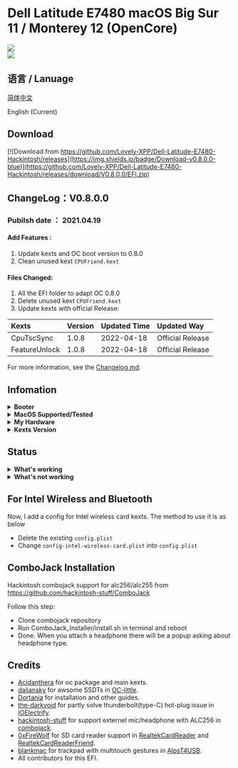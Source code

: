 # Dell Latitude E7480 macOS Big Sur 11 / Monterey 12 (OpenCore)

<div style="align: center">
<img src="https://user-images.githubusercontent.com/66028151/164040217-99453d44-de29-4e3c-9f02-0d74cbe284e4.png">
</div>

<div style="align: center">
<img src="https://user-images.githubusercontent.com/66028151/164040227-c2fc277e-9ad6-481e-b882-176c5ac3870a.png">
</div>




## 语言 / Lanuage
[简体中文](https://github.com/Lovely-XPP/Dell-Latitude-E7480-Hackintosh/blob/main/README-cn.md)

English (Current)

## Download
[![Download from https://github.com/Lovely-XPP/Dell-Latitude-E7480-Hackintosh/releases](https://img.shields.io/badge/Download-v0.8.0.0-blue)](https://github.com/Lovely-XPP/Dell-Latitude-E7480-Hackintosh/releases/download/V0.8.0.0/EFI.zip)

## ChangeLog：V0.8.0.0

### Pubilsh date ： 2021.04.19

#### Add Features :

1. Update kexts and OC boot version to 0.8.0
2. Clean unused kext `CPUFriend.kext`

#### Files Changed:

1. All the EFI folder to adapt OC 0.8.0
2. Delete unused kext `CPUFriend.kext`
3. Update kexts with official Release:

| Kexts          | Version                        | Updated Time       | Updated Way              |
|:----------------|:-------------------------------------------|:---------------|:----------------|
|	CpuTscSync	|	1.0.8	|	2022-04-18	|	Official Release	|
|	FeatureUnlock	|	1.0.8	|	2022-04-18	|	Official Release	|


For more information, see the [Changelog.md](https://github.com/Lovely-XPP/Dell-Latitude-E7480-Hackintosh/blob/main/Changelog.md).

## Infomation

<details>  
<summary><strong>Booter</strong></summary>
</br>
OpenCore  0.7.8 / 0.7.9 / 0.8.0
</details>

<details>  
<summary><strong>MacOS Supported/Tested</strong></summary>
</br>
- Big Sur 11.5.0 - 11.5.2 </br>
- Big Sur 11.6 - 11.6.5 </br>
- Monterey 12.0 - 12.4.1 beta (I am using)</br>
</details>

<details>  
<summary><strong>My Hardware</strong></summary>
</br>

| Model              | Dell Latitude E7480                        |
|:-------------------|:-------------------------------------------|
| Processor          | Intel Core i7-7700U                        |
| Graphics           | Integrated Intel HD Graphics 620           |
| Memory             | 8GB 2133MHz DDR4 * 2                       |
| Display            | 13" 2K (2560x1440) with ELAN Touchscreen   |
| Storage            | Sandisk 1T M.2 NVMe SSD                    |
| WLAN + Bluetooth   | Broadcom BCM94360Z4                        |
| Camera             | 1920x1080 FHD Webcam                       |
| Fingerprint Reader | No                                         |
| Soundcard          | Realtek ALC256                             |
| Keyboard           | Backlit Keyboard                           |
| Trackpad           | ALPS Touchpad                              |
| microSD Card Reader| Realtek RTS525A microSD card reader        |

Tips: 
* For macOS 12 Monterey, DW1820 do not work well (can not use Airdrop, Handoff and Sidercar). Therefore I change it to BCM94360Z4 and it works well!
* Monterey 12.3 and iPad OS 15.4 start to support Universal Control (also need BoardCom wireless card), works for me.
* Strongly recommand you to re-create USBMap.kext for your own laptop with this [tool](https://github.com/corpnewt/USBMap).
* If you change your hardware (like wireless), re-create the USBMap.kext as well.
* It is strong recommanded that re-generate a serial number for your own laptop (needed to be check invaluable in apple.com) !
* Do not turn on `Find my mac`!

</details>

<details>  
<summary><strong>Kexts Version</strong></summary>
</br>

| Kexts          | Version                        | Updated Time       | Updated Way              |
|:----------------|:-------------------------------------------|:---------------|:----------------|
|	AirportBrcmFixup	|	2.1.4	|	2022-02-08	|	Official Release	|
|	AirportItlwm	|	2.1.0	|	2021-12-10	|	Compile on Local Machine	|
|	AlpsHID	|	1.0.0d1	|	2021-12-05	|	Official Release	|
|	AppleALC	|	1.7.0	|	2022-03-08	|	Official Release	|
|	BlueToolFixup	|	2.6.2	|	2021-11-02	|	Compile on Local Machine	|
|	BrcmBluetoothInjector	|	2.6.2	|	2021-11-02	|	Official Release	|
|	BrcmFirmwareData	|	2.6.2	|	2021-11-02	|	Compile on Local Machine	|
|	BrcmPatchRAM3	|	2.6.2	|	2021-11-02	|	Compile on Local Machine	|
|	BrightnessKeys	|	1.0.3	|	2021-08-16	|	Compile on Local Machine	|
|	CpuTscSync	|	1.0.8	|	2022-04-18	|	Official Release	|
|	ECEnabler	|	1.0.2	|	2021-10-27	|	Compile on Local Machine	|
|	FeatureUnlock	|	1.0.8	|	2022-04-18	|	Official Release	|
|	HibernationFixup	|	1.4.5	|	2021-11-01	|	Official Release	|
|	IntelBluetoothFirmware	|	2.1.0	|	2021-12-10	|	Compile on Local Machine	|
|	IntelBluetoothInjector	|	2.1.0	|	2021-12-10	|	Compile on Local Machine	|
|	IntelMausi	|	1.0.8	|	2021-08-27	|	Official Release	|
|	Lilu	|	1.6.0	|	2022-02-08	|	Official Release	|
|	NVMeFix	|	1.1.0	|	2021-08-23	|	Compile on Local Machine	|
|	RealtekCardReader	|	0.9.7	|	2022-02-23	|	Compile on Local Machine	|
|	RealtekCardReaderFriend	|	1.0.2	|	2022-02-23	|	Compile on Local Machine	|
|	RestrictEvents	|	1.0.7	|	2022-02-08	|	Official Release	|
|	SMCBatteryManager	|	1.2.9	|	2022-03-08	|	Official Release	|
|	SMCDellSensors	|	1.2.9	|	2022-03-08	|	Official Release	|
|	SMCLightSensor	|	1.2.9	|	2022-03-08	|	Official Release	|
|	SMCProcessor	|	1.2.9	|	2022-03-08	|	Official Release	|
|	SMCSuperIO	|	1.2.9	|	2022-03-08	|	Official Release	|
|	USBPorts	|	1.0	|	2021-10-30	|	USB Ports Inject	|
|	VerbStub	|	1.0.4	|	2021-11-05	|	Official Release	|
|	VirtualSMC	|	1.2.9	|	2022-03-08	|	Official Release	|
|	Voodoo PS/2 Controller	|	2.2.8	|	2022-03-08	|	Official Release	|
|	VoodooI2C	|	2.6.5	|	2021-02-28	|	Official Release	|
|	VoodooI2CHID	|	1	|	2021-12-05	|	Official Release	|
|	WhateverGreen	|	1.5.8	|	2022-03-08	|	Official Release	|


</details>

## Status

<details>  
<summary><strong>What's working</strong></summary>
</br>

- [x] Intel HD 620 Graphics `incuding graphics acceleration`
- [x] All USB ports
- [x] HDMI/Type-C display monitor Hot-Plug fully supported(Sleep/dim after lock, audio output support)
- [x] Internal camera
- [x] WiFi （2.4 GHz / 5 GHz）
- [x] Bluetooth
- [x] Shutdown/ Reboot/ Sleep/ Wake (include Fn + insert and LID device to sleep)
- [x] All fn key work (You need to setting on bios first. Go to POST Behavior -> Fn Lock Options. Check Fn Lock and Lock mode disable/standard)  
- [x] Speakers and headphones jack
- [x] External mic/Headphone mic jack(Working with [combojack](https://github.com/hackintosh-stuff/ComboJack)) 
- [x] Intel Gigabit Ethernet
- [x] App Store
- [x] (unsure, associated with your apple account) iMessage and Facetime 
- [x] miniDP and HDMI with digital audio passthrough(If you experience cursor lags, try turning on and off one of the displays.)
- [x] Keyboard and Trackpad (support Multitouch gestures)
- [x] Airdrop , Handoff , Sidecar, Airplay and Universal Control (These features are only for Broadcom wireless card, besides, Airplay is only support for macOS 12 and Universal Control need macOS 12.3)
- [x] SD Card Reader

</details>

<details>  
<summary><strong>What's not working</strong></summary>
</br>

None so far.

</details>

## For Intel Wireless and Bluetooth

Now, I add a config for Intel wireless card kexts. The method to use it is as below

* Delete the existing `config.plist`
* Change `config-intel-wireless-card.plist` into `config.plist`

## ComboJack Installation

Hackintosh combojack support for alc256/alc255 from https://github.com/hackintosh-stuff/ComboJack

Follow this step:
* Clone combojack repository
* Run ComboJack_Installer/install.sh in terminal and reboot
* Done. When you attach a headphone there will be a popup asking about headphone type.

## Credits
* [Acidanthera](https://github.com/Acidanthera) for oc package and main kexts.
* [daliansky](https://github.com/daliansky) for awsome SSDTs in [OC-little](https://github.com/daliansky/OC-little).
* [Dortania](https://dortania.github.io/) for installation and other guides.
* [the-darkvoid](https://github.com/the-darkvoid) for partly solve thunderbolt(type-C) hot-plug issue in [IOElectrify](https://github.com/the-darkvoid/macOS-IOElectrify).
* [hackintosh-stuff](https://github.com/hackintosh-stuff) for support externel mic/headphone with ALC256 in [combojack](https://github.com/hackintosh-stuff/ComboJack).
* [0xFireWolf](https://github.com/0xFireWolf) for SD card reader support in [RealtekCardReader](https://github.com/0xFireWolf/RealtekCardReader) and [RealtekCardReaderFriend](https://github.com/0xFireWolf/RealtekCardReaderFriend).
* [blankmac](https://github.com/blankmac) for trackpad with multitouch gestures in [AlpsT4USB](https://github.com/blankmac/AlpsT4USB).
* All contributors for this EFI.

